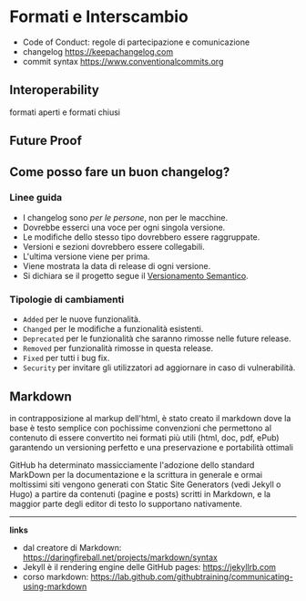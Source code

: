 # Formati e Interscambio
- Code of Conduct: regole di partecipazione e comunicazione
- changelog https://keepachangelog.com
- commit syntax https://www.conventionalcommits.org

## Interoperability
formati aperti e formati chiusi

## Future Proof

## Come posso fare un buon changelog?

### Linee guida
- I changelog sono _per le persone_, non per le macchine.
- Dovrebbe esserci una voce per ogni singola versione.
- Le modifiche dello stesso tipo dovrebbero essere raggruppate.
- Versioni e sezioni dovrebbero essere collegabili.
- L'ultima versione viene per prima.
- Viene mostrata la data di release di ogni versione.
- Si dichiara se il progetto segue il [Versionamento Semantico](https://semver.org/).

### Tipologie di cambiamenti
- `Added` per le nuove funzionalità.
- `Changed` per le modifiche a funzionalità esistenti.
- `Deprecated` per le funzionalità che saranno rimosse nelle future release.
- `Removed` per funzionalità rimosse in questa release.
- `Fixed` per tutti i bug fix.
- `Security` per invitare gli utilizzatori ad aggiornare in caso di vulnerabilità.

## Markdown
in contrapposizione al markup dell'html, è stato creato il markdown dove la base è testo semplice con pochissime convenzioni che permettono al contenuto di essere convertito nei formati più utili (html, doc, pdf, ePub) garantendo un versioning perfetto e una preservazione e portabilità ottimali

GitHub ha determinato massicciamente l'adozione dello standard MarkDown per la documentazione e la scrittura in generale e ormai moltissimi siti vengono generati con Static Site Generators (vedi Jekyll o Hugo) a partire da contenuti (pagine e posts) scritti in Markdown, e la maggior parte degli editor di testo lo supportano nativamente.

---

**links**  
- dal creatore di Markdown: https://daringfireball.net/projects/markdown/syntax
- Jekyll è il rendering engine delle GitHub pages: https://jekyllrb.com
- corso markdown: https://lab.github.com/githubtraining/communicating-using-markdown
